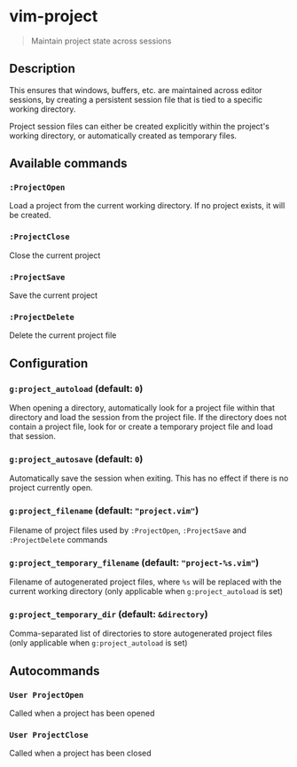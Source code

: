# vim-project

> Maintain project state across sessions


## Description

This ensures that windows, buffers, etc. are maintained across editor sessions, by creating a persistent session file that is tied to a specific working directory.

Project session files can either be created explicitly within the project's working directory, or automatically created as temporary files.


## Available commands

### `:ProjectOpen`

Load a project from the current working directory. If no project exists, it will be created.

### `:ProjectClose`

Close the current project

### `:ProjectSave`

Save the current project

### `:ProjectDelete`

Delete the current project file


## Configuration

### `g:project_autoload` (default: `0`)

When opening a directory, automatically look for a project file within that directory and load the session from the project file. If the directory does not contain a project file, look for or create a temporary project file and load that session.

### `g:project_autosave` (default: `0`)

Automatically save the session when exiting. This has no effect if there is no project currently open.

### `g:project_filename` (default: `"project.vim"`)

Filename of project files used by `:ProjectOpen`, `:ProjectSave` and `:ProjectDelete` commands

### `g:project_temporary_filename` (default: `"project-%s.vim"`)

Filename of autogenerated project files, where `%s` will be replaced with the current working directory (only applicable when `g:project_autoload` is set)

### `g:project_temporary_dir` (default: `&directory`)

Comma-separated list of directories to store autogenerated project files (only applicable when `g:project_autoload` is set)


## Autocommands

### `User ProjectOpen`

Called when a project has been opened

### `User ProjectClose`

Called when a project has been closed
